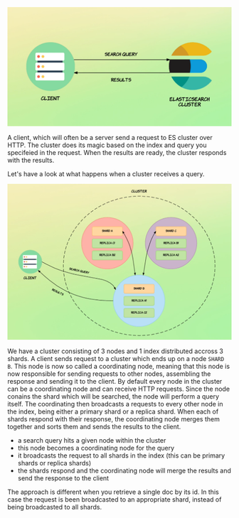 ![how_searching_works](https://github.com/konman1989/es-notes/blob/main/images/how_searching_works.png)

A client, which will often be a server send a request to ES cluster over HTTP. The cluster does its magic based on the index and query you specifeied in the request. When the results are ready, the cluster responds with the results.

Let's have a look at what happens when a cluster receives a query.

![searc_request](https://github.com/konman1989/es-notes/blob/2e1b534413467cf21f95ce4dc5e459732f9aa97b/images/search_request.png)

We have a cluster consisting of 3 nodes and 1 index distributed accross 3 shards. A client sends request to a cluster which ends up on a node `SHARD B`. This node is now so called a coordinating node, meaning that this node is now responsible for sending requests to other nodes, assembling the response and sending it to the client. By default every node in the cluster can be a coordinating node and can receive HTTP requests. Since the node conains the shard which will be searched, the node will perform a query itself. The coordinating then broadcasts a requests to every other node in the index, being either a primary shard or a replica shard.
When each of shards respond with their response, the coordinating node merges them together and sorts them and sends the results to the client.

* a search query hits a given node within the cluster
* this node becomes a coordinating node for the query
* it broadcasts the request to all shards in the index (this can be primary shards or replica shards)
* the shards respond and the coordinating node will merge the results and send the response to the client

The approach is different when you retrieve a single doc by its id. In this case the request is been broadcasted to an appropriate shard, instead of being broadcasted to all shards. 
